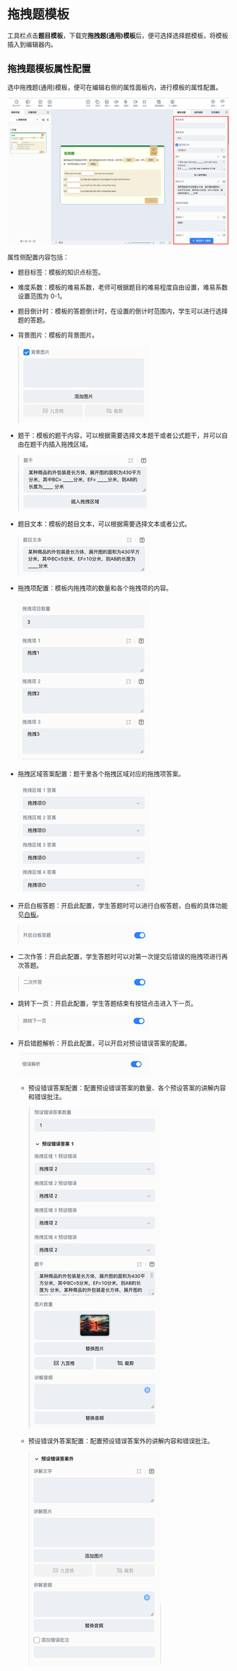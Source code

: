 # 拖拽题模板

工具栏点击**题目模板**，下载完**拖拽题(通用)模板**后，便可选择选择题模板，将模板插入到编辑器内。

## 拖拽题模板属性配置

选中拖拽题(通用)模板，便可在编辑右侧的属性面板内，进行模板的属性配置。

![拖拽题](img/drag_general.png)

属性侧配置内容包括：

- 题目标签：模板的知识点标签。

- 难度系数：模板的难易系数，老师可根据题目的难易程度自由设置，难易系数设置范围为 0-1。

- 题目倒计时：模板的答题倒计时，在设置的倒计时范围内，学生可以进行选择题的答题。

- 背景图片：模板的背景图片。

    ![背景图](img/background.png)

- 题干：模板的题干内容，可以根据需要选择文本题干或者公式题干，并可以自由在题干内插入拖拽区域。

    ![题干](img/add.png)

- 题目文本：模板的题目文本，可以根据需要选择文本或者公式。

    ![文本](img/text.png)

- 拖拽项配置：模板内拖拽项的数量和各个拖拽项的内容。

    ![选项数量](img/dragnumber.png)

- 拖拽区域答案配置：题干里各个拖拽区域对应的拖拽项答案。

    ![拖拽区域配置](img/dragarea.png)

- 开启白板答题：开启此配置，学生答题时可以进行白板答题，白板的具体功能见[白板](../board/index.md)。

    ![白板](img/board.png)

- 二次作答：开启此配置，学生答题时可以对第一次提交后错误的拖拽项进行再次答题。

    ![二次答题](img/again.png)

- 跳转下一页：开启此配置，学生答题结束有按钮点击进入下一页。

    ![下一页](img/nextpage.png)

- 开启错题解析：开启此配置，可以开启对预设错误答案的配置。

    ![错误解析](img/resolution.png)

    - 预设错误答案配置：配置预设错误答案的数量、各个预设答案的讲解内容和错误批注。

        ![预设错误答案配置](img/editresolution.png)

    - 预设错误外答案配置：配置预设错误答案外的讲解内容和错误批注。

        ![预设错误答案外](img/resolution2.png)
